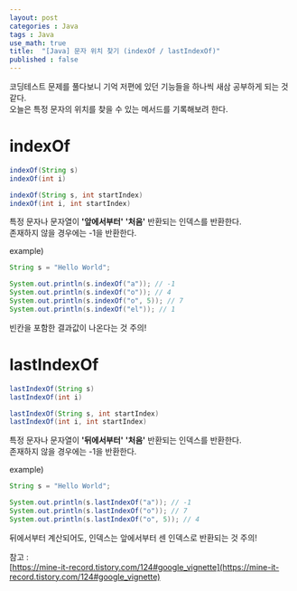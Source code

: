 ```yaml
---
layout: post
categories : Java
tags : Java 
use_math: true
title:  "[Java] 문자 위치 찾기 (indexOf / lastIndexOf)"
published : false
---
```


코딩테스트 문제를 풀다보니 기억 저편에 있던 기능들을 하나씩 새삼 공부하게 되는 것 같다.   
오늘은 특정 문자의 위치를 찾을 수 있는 메서드를 기록해보려 한다.    

# indexOf
```java
indexOf(String s)
indexOf(int i)

indexOf(String s, int startIndex)
indexOf(int i, int startIndex)
```
특정 문자나 문자열이 **'앞에서부터'** **'처음'** 반환되는 인덱스를 반환한다.    
존재하지 않을 경우에는 -1을 반환한다.   

example) 
```java
String s = "Hello World"; 

System.out.println(s.indexOf("a")); // -1
System.out.println(s.indexOf("o")); // 4
System.out.println(s.indexOf("o", 5)); // 7
System.out.println(s.indexOf("el")); // 1
```
빈칸을 포함한 결과값이 나온다는 것 주의!

# lastIndexOf
```java
lastIndexOf(String s)
lastIndexOf(int i)

lastIndexOf(String s, int startIndex)
lastIndexOf(int i, int startIndex)
```
특정 문자나 문자열이 **'뒤에서부터'** **'처음'** 반환되는 인덱스를 반환한다.    
존재하지 않을 경우에는 -1을 반환한다.   

example)
```java
String s = "Hello World"; 

System.out.println(s.lastIndexOf("a")); // -1
System.out.println(s.lastIndexOf("o")); // 7
System.out.println(s.lastIndexOf("o", 5)); // 4
```
뒤에서부터 계산되어도, 인덱스는 앞에서부터 센 인덱스로 반환되는 것 주의! 


참고 :    
[https://mine-it-record.tistory.com/124#google_vignette](https://mine-it-record.tistory.com/124#google_vignette)